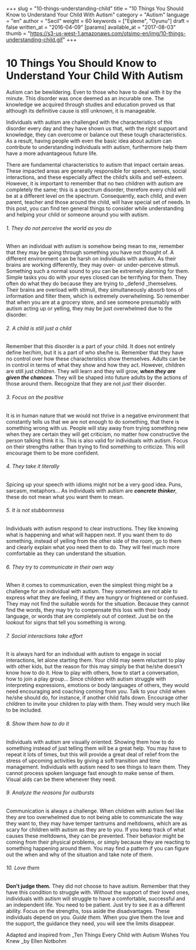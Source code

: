 +++
slug = "10-things-understanding-child"
title = "10 Things You Should Know to Understand Your Child With Autism"
category = "Autism"
language = "en"
author = "Secil"
weight = 60
keywords = ["Eşleme", "Oyunu"]
draft = false
written_at = "2016-04-09"
[params]
available_at = "2017-08-03"
thumb = "https://s3-us-west-1.amazonaws.com/otsimo-en/img/10-things-understanding-child.gif"
+++


# 10 Things You Should Know to Understand Your Child With Autism

Autism can be bewildering. Even to those who have to deal with it by the minute. This disorder was once deemed as an incurable one. The knowledge we acquired through studies and education proved us that although its definitive cause is still unknown, it is manageable.

Individuals with autism are challenged with the characteristics of this disorder every day and they have shown us that, with the right support and knowledge, they can overcome or balance out these tough characteristics. As a result, having people with even the basic idea about autism can contribute to understanding individuals with autism, furthermore help them have a more advantageous future life.

There are fundamental characteristics to autism that impact certain areas. These impacted areas are generally responsible for speech, senses, social interactions, and these especially affect the child’s skills and self-esteem. However, it is important to remember that no two children with autism are completely the same; this is a spectrum disorder, therefore every child will be at a different level on the spectrum. Consequently, each child, and even parent, teacher and those around the child, will have special set of needs. In this post, you can find ten general things to consider while understanding and helping your child or someone around you with autism.

###### 1\. They do not perceive the world as you do

When an individual with autism is somehow being mean to me, remember that they may be going through something you have not thought of. A different environment can be harsh on individuals with autism. As their brains are working differently, they may over- or under-perceive stimuli. Something such a normal sound to you can be extremely alarming for them. Simple tasks you do with your eyes closed can be terrifying for them. They often do what they do because they are trying to _defend _themselves. Their brains are overload with stimuli, they simultaneously absorb tons of information and filter them, which is extremely overwhelming. So remember that when you are at a grocery store, and see someone presumably with autism acting up or yelling, they may be just overwhelmed due to the disorder.

###### 2\. A child is still just a child

Remember that this disorder is a part of your child. It does not entirely define her/him, but it is a part of who she/he is. Remember that they have no control over how these characteristics show themselves. Adults can be in control in terms of what they show and how they act. However, children are still just children. They will learn and they will grow, **_when they are given the chances_**. They will be shaped into future adults by the actions of those around them. Recognize that they are not _just_ their disorder.

###### 3\. Focus on the positive

It is in human nature that we would not thrive in a negative environment that constantly tells us that we are not enough to do something, that there is something wrong with us. People will stay away from trying something new when they are certain they will get criticism, no matter how constructive the person talking think it is. This is also valid for individuals with autism. Focus on their strengths rather than trying to find something to criticize. This will encourage them to be more confident.

###### 4\. They take it literally

Spicing up your speech with idioms might not be a very good idea. Puns, sarcasm, metaphors… As individuals with autism are _**concrete thinker**_, these do not mean what you want them to mean.


###### 5\. It is not stubbornness

Individuals with autism respond to clear instructions. They like knowing what is happening and what will happen next. If you want them to do something, instead of yelling from the other side of the room, go to them and clearly explain what you need them to do. They will feel much more comfortable as they can understand the situation.

###### 6\. They try to communicate in their own way

When it comes to communication, even the simplest thing might be a challenge for an individual with autism. They sometimes are not able to express what they are feeling, if they are hungry or frightened or confused. They may not find the suitable words for the situation. Because they cannot find the words, they may try to compensate this loss with their body language, or words that are completely out of context. Just be on the lookout for signs that tell you something is wrong.

###### 7\. Social interactions take effort

It is always hard for an individual with autism to engage in social interactions, let alone starting them. Your child may seem reluctant to play with other kids, but the reason for this may simply be that he/she doesn’t know how to do it. How to play with others, how to start a conversation, how to join a play group… Since children with autism struggle with interpreting expressions, emotions or body languages of others, they would need encouraging and coaching coming from you. Talk to your child when he/she should do, for instance, if another child falls down. Encourage other children to invite your children to play with them. They would very much like to be included.

###### 8\. Show them how to do it

Individuals with autism are visually oriented. Showing them how to do something instead of just telling them will be a great help. You may have to repeat it lots of times, but this will provide a great deal of relief from the stress of upcoming activities by giving a soft transition and time management. Individuals with autism need to see things to learn them. They cannot process spoken language fast enough to make sense of them. Visual aids can be there whenever they need.

###### 9\. Analyze the reasons for outbursts

Communication is always a challenge. When children with autism feel like they are too overwhelmed due to not being able to communicate the way they want to, they may have temper tantrums and meltdowns, which are as scary for children with autism as they are to you. If you keep track of what causes these meltdowns, they can be prevented. Their behavior might be coming from their physical problems, or simply because they are reacting to something happening around them. You may find a pattern if you can figure out the when and why of the situation and take note of them.

###### 10\. Love them

**Don’t judge them.** They did not choose to have autism. Remember that they have this condition to struggle with. Without the support of their loved ones, individuals with autism will struggle to have a comfortable, successful and an independent life. You need to be patient. Just try to see it as a different ability. Focus on the strengths, toss aside the disadvantages. These individuals depend on you. _Guide them._ When you give them the love and the support, the guidance they need, you will see the limits disappear.

Adapted and inspired from _Ten Things Every Child with Autism Wishes You Knew _by Ellen Notbohm
